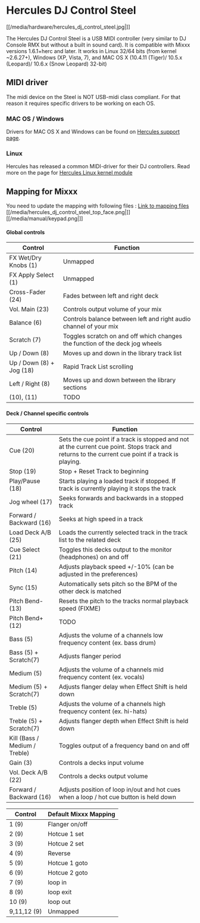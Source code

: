 # Hercules DJ Control Steel

[[/media/hardware/hercules_dj_control_steel.jpg|]]

The Hercules DJ Control Steel is a USB MIDI controller (very similar to
DJ Console RMX but without a built in sound card). It is compatible with
Mixxx versions 1.6.1+herc and later. It works in Linux 32/64 bits (from
kernel \~2.6.27+), Windows (XP, Vista, 7), and MAC OS X (10.4.11
(Tiger)/ 10.5.x (Leopard)/ 10.6.x (Snow Leopard) 32-bit)

## MIDI driver

The midi device on the Steel is NOT USB-midi class compliant. For that
reason it requires specific drivers to be working on each OS.

### MAC OS / Windows

Drivers for MAC OS X and Windows can be found on [Hercules support
page](http://ts.hercules.com/eng/index.php?pg=view_files&gid=17&fid=62&pid=215&cid=1).

### Linux

Hercules has released a common MIDI-driver for their DJ controllers.
Read more on the page for [Hercules Linux kernel
module](Hercules%20Linux%20kernel%20module)

## Mapping for Mixxx

You need to update the mapping with following files : [Link to mapping
files](http://slist.lilotux.net/linux/deejay/mixxx/)
[[/media/hercules_dj_control_steel_top_face.png|]] [[/media/manual/keypad.png|]]

#### Global controls

| Control                  | Function                                                                     |
| ------------------------ | ---------------------------------------------------------------------------- |
| FX Wet/Dry Knobs (1)     | Unmapped                                                                     |
| FX Apply Select (1)      | Unmapped                                                                     |
| Cross-Fader (24)         | Fades between left and right deck                                            |
| Vol. Main (23)           | Controls output volume of your mix                                           |
| Balance (6)              | Controls balance between left and right audio channel of your mix            |
| Scratch (7)              | Toggles scratch on and off which changes the function of the deck jog wheels |
| Up / Down (8)            | Moves up and down in the library track list                                  |
| Up / Down (8) + Jog (18) | Rapid Track List scrolling                                                   |
| Left / Right (8)         | Moves up and down between the library sections                               |
| (10), (11)               | TODO                                                                         |

#### Deck / Channel specific controls

| Control                       | Function                                                                                                                                           |
| ----------------------------- | -------------------------------------------------------------------------------------------------------------------------------------------------- |
| Cue (20)                      | Sets the cue point if a track is stopped and not at the current cue point. Stops track and returns to the current cue point if a track is playing. |
| Stop (19)                     | Stop + Reset Track to beginning                                                                                                                    |
| Play/Pause (18)               | Starts playing a loaded track if stopped. If track is currently playing it stops the track                                                         |
| Jog wheel (17)                | Seeks forwards and backwards in a stopped track                                                                                                    |
| Forward / Backward (16)       | Seeks at high speed in a track                                                                                                                     |
| Load Deck A/B (25)            | Loads the currently selected track in the track list to the related deck                                                                           |
| Cue Select (21)               | Toggles this decks output to the monitor (headphones) on and off                                                                                   |
| Pitch (14)                    | Adjusts playback speed +/-10% (can be adjusted in the preferences)                                                                                 |
| Sync (15)                     | Automatically sets pitch so the BPM of the other deck is matched                                                                                   |
| Pitch Bend- (13)              | Resets the pitch to the tracks normal playback speed (FIXME)                                                                                       |
| Pitch Bend+ (12)              | TODO                                                                                                                                               |
| Bass (5)                      | Adjusts the volume of a channels low frequency content (ex. bass drum)                                                                             |
| Bass (5) + Scratch(7)         | Adjusts flanger period                                                                                                                             |
| Medium (5)                    | Adjusts the volume of a channels mid frequency content (ex. vocals)                                                                                |
| Medium (5) + Scratch(7)       | Adjusts flanger delay when Effect Shift is held down                                                                                               |
| Treble (5)                    | Adjusts the volume of a channels high frequency content (ex. hi-hats)                                                                              |
| Treble (5) + Scratch(7)       | Adjusts flanger depth when Effect Shift is held down                                                                                               |
| Kill (Bass / Medium / Treble) | Toggles output of a frequency band on and off                                                                                                      |
| Gain (3)                      | Controls a decks input volume                                                                                                                      |
| Vol. Deck A/B (22)            | Controls a decks output volume                                                                                                                     |
| Forward / Backward (16)       | Adjusts position of loop in/out and hot cues when a loop / hot cue button is held down                                                             |

| Control     | Default Mixxx Mapping |
| ----------- | --------------------- |
| 1 (9)       | Flanger on/off        |
| 2 (9)       | Hotcue 1 set          |
| 3 (9)       | Hotcue 2 set          |
| 4 (9)       | Reverse               |
| 5 (9)       | Hotcue 1 goto         |
| 6 (9)       | Hotcue 2 goto         |
| 7 (9)       | loop in               |
| 8 (9)       | loop exit             |
| 10 (9)      | loop out              |
| 9,11,12 (9) | Unmapped              |

